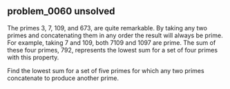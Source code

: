 ## problem_0060 unsolved
The primes 3, 7, 109, and 673, are quite remarkable. By taking any two primes
and concatenating them in any order the result will always be prime. For
example, taking 7 and 109, both 7109 and 1097 are prime. The sum of these four
primes, 792, represents the lowest sum for a set of four primes with this
property.

Find the lowest sum for a set of five primes for which any two primes
concatenate to produce another prime.

